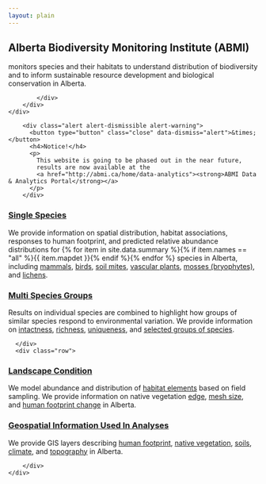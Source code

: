```yaml
---
layout: plain
---
```


<div class="jumbotron">
    <div class="container">
        <div class="row">
            <div class="col-md-10 col-md-offset-1">

<h2 class="title">Alberta Biodiversity Monitoring Institute (ABMI)</h2>
<p>monitors species and their habitats to understand distribution of biodiversity and to inform sustainable resource development and biological conservation in Alberta.</p>
<!-- <p><a class="btn btn-primary" href="{{ site.baseurl }}/dc.html">Learn more</a></p> -->

            </div>
        </div>
    </div>
</div>

<div class="section-tout">
    <div class="container">
        <div class="row">

        <div class="alert alert-dismissible alert-warning">
          <button type="button" class="close" data-dismiss="alert">&times;</button>
          <h4>Notice!</h4>
          <p>
            This website is going to be phased out in the near future,
            results are now available at the
            <a href="http://abmi.ca/home/data-analytics"><strong>ABMI Data & Analytics Portal</strong></a>
          </p>
        </div>

<div class="col-lg-6 col-sm-6">
<h3><a href="{{ site.baseurl }}/pages/species.html"><i class="fa fa-leaf"></i> Single Species</a></h3>
<p>We provide information on spatial distribution, habitat associations, responses to human footprint, and predicted relative abundance distributions for {% for item in site.data.summary %}{% if item.names == "all" %}{{ item.mapdet }}{% endif %}{% endfor %} species in Alberta, including
<a href="{{ site.baseurl }}/pages/species/mammals.html">mammals</a>,
<a href="{{ site.baseurl }}/pages/species/birds.html">birds</a>,
<a href="{{ site.baseurl }}/pages/species/mites.html">soil mites</a>,
<a href="{{ site.baseurl }}/pages/species/vplants.html">vascular plants</a>,
<a href="{{ site.baseurl }}/pages/species/mosses.html">mosses (bryophytes)</a>, and
<a href="{{ site.baseurl }}/pages/species/lichens.html">lichens</a>.</p>
</div>

<div class="col-lg-6 col-sm-6">
<h3><a href="{{ site.baseurl }}/pages/multispecies.html"><i class="fa fa-paw"></i> Multi Species Groups</a></h3>
<p>Results on individual species are combined to highlight
how groups of similar species respond to
environmental variation. We provide information on
<a href="{{ site.baseurl }}/pages/multispecies/intactness.html">intactness</a>,
<a href="{{ site.baseurl }}/pages/multispecies/richness.html">richness</a>,
<a href="{{ site.baseurl }}/pages/multispecies/uniqueness.html">uniqueness</a>, and
<a href="{{ site.baseurl }}/pages/multispecies.html">selected groups of species</a>.
</p>
</div>

      </div>
      <div class="row">

<div class="col-lg-6 col-sm-6">
<h3><a href="{{ site.baseurl }}/pages/habitat.html"><i class="fa fa-tree"></i> Landscape Condition</a></h3>
<p>We model abundance and distribution of <a href="{{ site.baseurl }}/pages/habitat/habitatelements.html">habitat elements</a> based on field sampling.
We provide information on
native vegetation <a href="{{ site.baseurl }}/pages/habitat/edges.html">edge</a>,
<a href="{{ site.baseurl }}/pages/habitat/mesh-size.html">mesh size</a>, and
<a href="{{ site.baseurl }}/pages/habitat/footprint-change.html">human footprint change</a>
in Alberta.</p>
</div>



<div class="col-lg-6 col-sm-6">
<h3><a href="{{ site.baseurl }}/pages/geospatial.html"><i class="fa fa-map-marker"></i> Geospatial Information Used In Analyses</a></h3>
<p>We provide GIS layers describing
<a href="{{ site.baseurl }}/pages/geospatial/footprint.html">human footprint</a>,
<a href="{{ site.baseurl }}/pages/geospatial/vegetation.html">native vegetation</a>,
<a href="{{ site.baseurl }}/pages/geospatial/soil.html">soils</a>,
<a href="{{ site.baseurl }}/pages/geospatial/climate.html">climate</a>, and
<a href="{{ site.baseurl }}/pages/geospatial/topography.html">topography</a>
in Alberta.</p>
</div>

        </div>
    </div>
</div>
